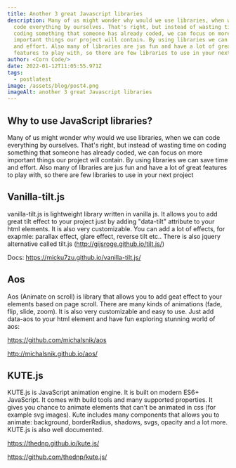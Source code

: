 ```yaml
---
title: Another 3 great Javascript libraries
description: Many of us might wonder why would we use libraries, when we can
  code everything by ourselves. That's right, but instead of wasting time on
  coding something that someone has already coded, we can focus on more
  important things our project will contain. By using libraries we can save time
  and effort. Also many of libraries are jus fun and have a lot of great
  features to play with, so there are few libraries to use in your next project
author: <Corn Code/>
date: 2022-01-12T11:05:55.971Z
tags:
  - postlatest
image: /assets/blog/post4.png
imageAlt: another 3 great Javascript libraries
---
```

## Why to use JavaScript libraries?

Many of us might wonder why would we use libraries, when we can code everything by ourselves. That's right, but instead of wasting time on coding something that someone has already coded, we can focus on more important things our project will contain. By using libraries we can save time and effort. Also many of libraries are jus fun and have a lot of great features to play with, so there are few libraries to use in your next project

## Vanilla-tilt.js

vanilla-tilt.js is lightweight library written in vanilla js. It allows you to add great tilt effect to your project just by adding "data-tilt" attribute to your html elements. It is also very customizable. You can add a lot of effects, for exapmle: parallax effect, glare effect, reverse tilt etc.. There is also jquery alternative called tilt.js (<http://gijsroge.github.io/tilt.js/>)

Docs: <https://micku7zu.github.io/vanilla-tilt.js/>

## Aos

Aos (Animate on scroll) is library that allows you to add geat effect to your elements based on page scroll. There are many kinds of animations (fade, flip, slide, zoom). It is also very customizable and easy to use. Just add data-aos to your html element and have fun exploring stunning world of aos:

<https://github.com/michalsnik/aos>

<http://michalsnik.github.io/aos/>

## KUTE.js

KUTE.js is JavaScript animation engine. It is built on modern ES6+ JavaScript. It comes with build tools and many supported properties. It gives you chance to animate elements that can't be animated in css (for example svg images). Kute includes many components that allows you to animate: background, borderRadius, shadows, svgs, opacity and a lot more. KUTE.js is also well documented.

<https://thednp.github.io/kute.js/>

<https://github.com/thednp/kute.js/>